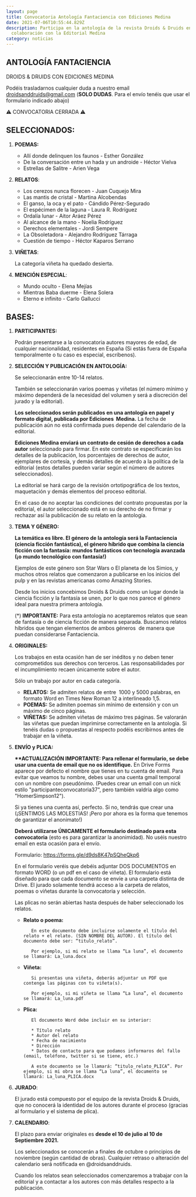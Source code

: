 ```yaml
---
layout: page
title: Convocatoria Antología Fantaciencia con Ediciones Medina
date: 2021-07-06T10:55:44.829Z
description: Participa en la antología de la revista Droids & Druids en
  colaboración con la Editorial Medina
category: noticias
---
```

## ANTOLOGÍA FANTACIENCIA

DROIDS & DRUIDS CON EDICIONES MEDINA

Podéis trasladarnos cualquier duda a nuestro email [droidsanddruids@gmail.com](mailto:droidsanddruids@gmail.com) (**SOLO DUDAS**. Para el envío tenéis que usar el formulario indicado abajo)

⚠️ CONVOCATORIA CERRADA ⚠️

## SELECCIONADOS:

1. **POEMAS:** 

   * Allí donde delinquen los faunos - Esther González
   * De la conversación entre un hada y un androide - Héctor Vielva
   * Estrellas de Salitre - Arien Vega
2. **RELATOS**:

   * Los cerezos nunca florecen - Juan Cuquejo Mira
   * Las mantis de cristal - Martina Alcobendas
   * El ganso, la oca y el pato - Cándido Pérez-Segurado
   * El espécimen de la laguna - Laura R. Rodríguez
   * Ordalía lunar - Aitor Aráez Pérez
   * Al alcance de la mano - Noelia Rodríguez
   * Derechos elementales - Jordi Sempere
   * La Obsoletadora - Alejandro Rodríguez Tárraga
   * Cuestión de tiempo - Héctor Kaparos Serrano
3. **VIÑETAS**: 

   La categoría viñeta ha quedado desierta.
4. **MENCIÓN ESPECIAL**: 

   * Mundo oculto - Elena Mejías
   * Mientras Baba duerme - Elena Solera
   * Eterno e infinito - Carlo Gallucci

## BASES:

1. **PARTICIPANTES:** 

   Podrán presentarse a la convocatoria autores mayores de edad, de cualquier nacionalidad, residentes en España (Si estás fuera de España temporalmente o tu caso es especial, escríbenos).
2. **SELECCIÓN Y PUBLICACIÓN EN ANTOLOGÍA:** 

   Se seleccionarán entre 10-14 relatos. 

   También se seleccionarán varios poemas y viñetas (el número mínimo y máximo dependerá de la necesidad del volumen y será a discreción del jurado y la editorial).

   **Los seleccionados serán publicados en una antología en papel y formato digital, publicada por Ediciones  Medina.** La fecha de publicación aún no está confirmada pues depende del calendario de la editorial.

   **Ediciones Medina enviará un contrato de cesión de derechos a cada autor** seleccionado para firmar. En este contrato se especificarán los detalles de la publicación, los porcentajes de derechos de autor, ejemplares de cortesía, y demás detalles de acuerdo a la política de la editorial (estos detalles pueden variar según el número de autores seleccionados).

   La editorial se hará cargo de la revisión ortotipográfica de los textos, maquetación y demás elementos del proceso editorial.

   En el caso de no aceptar las condiciones del contrato propuestas por la editorial, el autor seleccionado está en su derecho de no firmar y rechazar así la publicación de su relato en la antología.
3. **TEMA Y GÉNERO:**

   **La temática es libre. El género de la antología será la Fantaciencia (ciencia ficción fantástica), el género híbrido que combina la ciencia ficción con la fantasía: mundos fantásticos con tecnología avanzada (¡o mundo tecnológico con fantasía!)**

   Ejemplos de este género son Star Wars o El planeta de los Simios, y muchos otros relatos que comenzaron a publicarse en los inicios del pulp y en las revistas americanas como Amazing Stories.

   Desde los inicios concebimos Droids & Druids como un lugar donde la ciencia ficción y la fantasía se unen, por lo que nos parece el género ideal para nuestra primera antología. 

   (*) **IMPORTANTE:** Para esta antología no aceptaremos relatos que sean de fantasía o de ciencia ficción de manera separada. Buscamos relatos híbridos que tengan elementos de ambos géneros  de manera que puedan considerarse Fantaciencia.
4. **ORIGINALES:**

   Los trabajos en esta ocasión han de ser inéditos y no deben tener comprometidos sus derechos con terceros. Las responsabilidades por el incumplimiento recaen únicamente sobre el autor.

   Sólo un trabajo por autor en cada categoría.

   * **RELATOS:** Se admiten relatos de entre  1000 y 5000 palabras, en formato Word en Times New Roman 12 a interlineado 1,5.
   * **POEMAS:** Se admiten poemas sin mínimo de extensión y con un máximo de cinco páginas.
   * **VIÑETAS:** Se admiten viñetas de máximo tres páginas. Se valorarán las viñetas que puedan imprimirse correctamente en la antología. Si tenéis dudas o propuestas al respecto podéis escribirnos antes de trabajar en la viñeta.
5. **ENVÍO y PLICA:**

   **\*\*ACTUALIZACIÓN IMPORTANTE: Para rellenar el formulario, se debe usar una cuenta de email que no os identifique.**  En Drive Forms aparece por defecto el nombre que tienes en tu cuenta de email. Para evitar que veamos tu nombre, debes usar una cuenta gmail temporal con un nombre con pseudónimo. (Puedes crear un email con un nick estilo "participanteconvocatoria37", pero también valdría algo como "HomerSimpson12"). 

   Si ya tienes una cuenta así, perfecto. Si no, tendrás que crear una (¡SENTIMOS LAS MOLESTIAS! ¡Pero por ahora es la forma que tenemos de garantizar el anonimato!)

   **Deberá utilizarse ÚNICAMENTE el formulario destinado para esta convocatoria** (esto es para garantizar la anonimidad). No uséis nuestro email en esta ocasión para el envío.

   Formulario: <https://forms.gle/d9ds8K47pSQheQkp6>

   En el formulario veréis que debéis adjuntar DOS DOCUMENTOS en formato WORD (o un pdf en el caso de viñeta). El formulario está diseñado para que cada documento se envíe a una carpeta distinta de Drive. El jurado solamente tendrá acceso a la carpeta de relatos, poemas o viñetas durante la convocatoria y selección.

   Las plicas no serán abiertas hasta después de haber seleccionado los relatos.

   * **Relato o poema:**

     ```
     	En este documento debe incluirse solamente el título del relato + el relato. (SIN NOMBRE DEL AUTOR). El título del documento debe ser: “titulo_relato”. 

     	Por ejemplo, si mi relato se llama “La luna”, el documento se llamará: La_luna.docx
     ```
   * **Viñeta:**

     ```
     	Si presentas una viñeta, deberás adjuntar un PDF que contenga las páginas con tu viñeta(s).

     	Por ejemplo, si mi viñeta se llama “La luna”, el documento se llamará: La_luna.pdf
     ```
   * **Plica:**

     ```
     	El documento Word debe incluir en su interior:

     	* Título relato
     	* Autor del relato
     	* Fecha de nacimiento
     	* Dirección
     	* Datos de contacto para que podamos informaros del fallo (email, teléfono, twitter si se tiene, etc.)

     	A este documento se le llamará: “titulo_relato_PLICA”. Por ejemplo, si mi obra se llama “La luna”, el documento se llamará: La_luna_PLICA.docx
     ```
6. **JURADO**:

   El jurado está compuesto por el equipo de la revista Droids & Druids, que no conocerá la identidad de los autores durante el proceso (gracias al formulario y el sistema de plica). 
7. **CALENDARIO**:

   El plazo para enviar originales es **desde el 10 de julio al 10 de Septiembre 2021.**

   Los seleccionados se conocerán a finales de octubre o principios de noviembre (según cantidad de obras). Cualquier retraso o alteración del calendario será notificada en @droidsanddruids. 

   Cuando los relatos sean seleccionados comenzaremos a trabajar con la editorial y a contactar a los autores con más detalles respecto a la publicación.